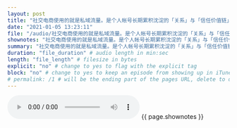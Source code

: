 ```yaml
---
layout: post
title: "社交电商使用的就是私域流量。是个人帐号长期累积沈淀的「关系」与「信任价值链」。" # quotes allow forbidden characters like the colon
date: "2021-01-05 13:23:11"
file: "/audio/社交电商使用的就是私域流量。是个人帐号长期累积沈淀的「关系」与「信任价值链」。.mp3"
shownotes: "社交电商使用的就是私域流量。是个人帐号长期累积沈淀的「关系」与「信任价值链」。"
summary: "社交电商使用的就是私域流量。是个人帐号长期累积沈淀的「关系」与「信任价值链」。"
duration: "file_duration" # audio length in min:sec
length: "file_length" # filesize in bytes
explicit: "no" # change to yes to flag with the explicit tag
block: "no" # change to yes to keep an episode from showing up in iTunes
# permalink: /1 # will be the ending part of the pages URL, delete to default to the title
---
```


<audio controls>
<source src="{{site.url}}{{site.baseurl}}{{ page.file }}" type="audio/x-mp3">
Your browser does not support the audio element.
</audio>
{{ page.shownotes }}
